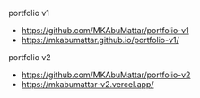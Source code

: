 portfolio v1

- https://github.com/MKAbuMattar/portfolio-v1
- https://mkabumattar.github.io/portfolio-v1/

portfolio v2

- https://github.com/MKAbuMattar/portfolio-v2
- https://mkabumattar-v2.vercel.app/
